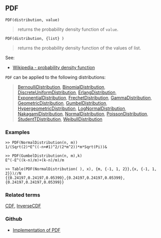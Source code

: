 ## PDF

```
PDF(distribution, value)
```

> returns the probability density function of `value`. 

```
PDF(distribution, {list} )
```

> returns the probability density function of the values of list. 

See:
* [Wikipedia - probability density function](https://en.wikipedia.org/wiki/Probability_density_function)

`PDF` can be applied to the following distributions:

> [BernoulliDistribution](BernoulliDistribution.md), [BinomialDistribution](BinomialDistribution.md), [DiscreteUniformDistribution](DiscreteUniformDistribution.md), [ErlangDistribution](ErlangDistribution.md), [ExponentialDistribution](ExponentialDistribution.md), [FrechetDistribution](FrechetDistribution.md), 
[GammaDistribution](GammaDistribution.md), [GeometricDistribution](GeometricDistribution.md), [GumbelDistribution](GumbelDistribution.md), [HypergeometricDistribution](HypergeometricDistribution.md), [LogNormalDistribution](LogNormalDistribution.md), [NakagamiDistribution](NakagamiDistribution.md), [NormalDistribution](NormalDistribution.md), 
[PoissonDistribution](PoissonDistribution.md), [StudentTDistribution](StudentTDistribution.md), [WeibullDistribution](WeibullDistribution.md) 

### Examples

``` 
>> PDF(NormalDistribution(n, m)) 
1/(Sqrt(2)*E^((-n+#1)^2/(2*m^2))*m*Sqrt(Pi))&
				
>> PDF(GumbelDistribution(n, m),k)
E^(-E^((k-n)/m)+(k-n)/m)/m

>> Table(PDF(NormalDistribution( ), x), {m, {-1, 1, 2}},{x, {-1, 1, 2}})//N  
{{0.24197,0.24197,0.05399},{0.24197,0.24197,0.05399},{0.24197,0.24197,0.05399}}
```


### Related terms 
[CDF](CDF.md), [InverseCDF](InverseCDF.md) 


### Github

* [Implementation of PDF](https://github.com/axkr/symja_android_library/blob/master/symja_android_library/matheclipse-core/src/main/java/org/matheclipse/core/builtin/StatisticsFunctions.java#L5397) 
